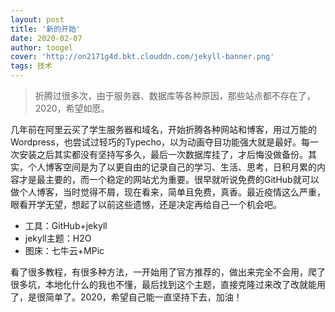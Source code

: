 ```yaml
---
layout: post
title: '新的开始'
date: 2020-02-07
author: toogel
cover: 'http://on2171g4d.bkt.clouddn.com/jekyll-banner.png'
tags: 技术
---
```


> 折腾过很多次，由于服务器、数据库等各种原因，那些站点都不存在了，2020，希望如愿。



几年前在阿里云买了学生服务器和域名，开始折腾各种网站和博客，用过万能的Wordpress，也尝试过轻巧的Typecho，以为动画夺目功能强大就是最好。每一次安装之后其实都没有坚持写多久，最后一次数据库挂了，才后悔没做备份。其实，个人博客空间是为了以更自由的记录自己的学习、生活、思考，日积月累的内容才是最主要的，而一个稳定的网站尤为重要。很早就听说免费的GitHub就可以做个人博客，当时觉得不屑，现在看来，简单且免费，真香。最近疫情这么严重，眼看开学无望，想起了以前这些遗憾，还是决定再给自己一个机会吧。


+ 工具：GitHub+jekyll
+ jekyll主题：H2O
+ 图床：七牛云+MPic

看了很多教程，有很多种方法，一开始用了官方推荐的，做出来完全不会用，爬了很多坑，本地化什么的我也不懂，最后找到这个主题，直接克隆过来改了改就能用了，是很简单了。2020，希望自己能一直坚持下去，加油！
